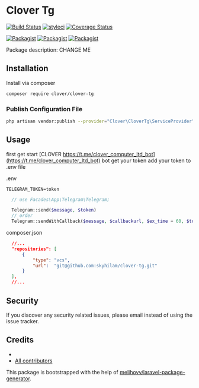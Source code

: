 # Clover Tg

[![Build Status](https://travis-ci.org/clover/clover-tg.svg?branch=master)](https://travis-ci.org/clover/clover-tg)
[![styleci](https://styleci.io/repos/CHANGEME/shield)](https://styleci.io/repos/CHANGEME)
[![Coverage Status](https://coveralls.io/repos/github/clover/clover-tg/badge.svg?branch=master)](https://coveralls.io/github/clover/clover-tg?branch=master)

[![Packagist](https://img.shields.io/packagist/v/clover/clover-tg.svg)](https://packagist.org/packages/clover/clover-tg)
[![Packagist](https://poser.pugx.org/clover/clover-tg/d/total.svg)](https://packagist.org/packages/clover/clover-tg)
[![Packagist](https://img.shields.io/packagist/l/clover/clover-tg.svg)](https://packagist.org/packages/clover/clover-tg)

Package description: CHANGE ME

## Installation

Install via composer
```bash
composer require clover/clover-tg
```

### Publish Configuration File

```bash
php artisan vendor:publish --provider="Clover\CloverTg\ServiceProvider" --tag="config"
```

## Usage

first get start [CLOVER https://t.me/clover_computer_ltd_bot](https://t.me/clover_computer_ltd_bot) bot get your token
add your token to .env file

.env
```
TELEGRAM_TOKEN=token
```

```php
  // use Facades\App\Telegram\Telegram;

  Telegram::send($message, $token)
  // order
  Telegram::sendWithCallback($message, $callbackurl, $ex_time = 60, $token = null)
```

composer.json
```json
  //...
  "repositories": [
      {
          "type": "vcs",
          "url":  "git@github.com:skyhilam/clover-tg.git"
      }
  ],
  //...
```

## Security

If you discover any security related issues, please email
instead of using the issue tracker.

## Credits

- [](https://github.com/clover/clover-tg)
- [All contributors](https://github.com/clover/clover-tg/graphs/contributors)

This package is bootstrapped with the help of
[melihovv/laravel-package-generator](https://github.com/melihovv/laravel-package-generator).
